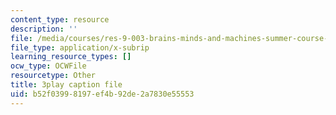 ```yaml
---
content_type: resource
description: ''
file: /media/courses/res-9-003-brains-minds-and-machines-summer-course-summer-2015/b52f03998197ef4b92de2a7830e55553_3xBTFOxtfNU.srt
file_type: application/x-subrip
learning_resource_types: []
ocw_type: OCWFile
resourcetype: Other
title: 3play caption file
uid: b52f0399-8197-ef4b-92de-2a7830e55553
---
```

